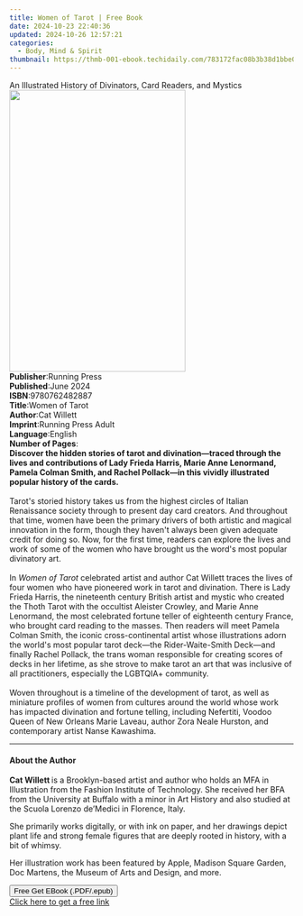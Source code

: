 ```yaml
---
title: Women of Tarot | Free Book
date: 2024-10-23 22:40:36
updated: 2024-10-26 12:57:21
categories:
  - Body, Mind & Spirit
thumbnail: https://thmb-001-ebook.techidaily.com/783172fac08b3b38d1bbe00828957da9e2499b25af9a3019722ec43a47b1f369.jpg
---
```

<main id="book-container">
  <div class="flex flex-col">
    <div class="book-brief flex-1 py-6 px-4 sm:p-6 md:py-10 md:px-8">
      <!-- brief-->
      <div class="book-brief-main">
        An Illustrated History of Divinators, Card Readers, and Mystics
      </div>
    </div>
    <div
      class="book-meta-info flex-1 grid gap-4 col-start-1 col-end-3 row-start-1 sm:mb-6 sm:grid-cols-4 lg:gap-6 lg:col-start-2 lg:row-end-6 lg:row-span-6 lg:mb-0"
    >
      <div
        class="book-meta-info-left place-content-center mt-4 p-4 text-sm leading-6 col-start-2 col-span-2 dark:text-slate-400"
      >
        <img
          class="w-full h-500 object-cover rounded-lg sm:h-255 sm:col-span-2 lg:col-span-full"
          src="https://img-001-ebook.techidaily.com/2b57d05c7a306adec71e660f41ead7f664290e1fe927e592e3b16956c40ecdf1.jpg"
          alt=""
          width="312"
          height="500"
        />
      </div>
      <div
        class="book-meta-info-right mt-2 col-start-1 row-start-2 col-span-3 self-center"
      >
        <!-- meta data  -->
        <div class="flex flex-col px-4 md:px-8">
          <div class="flex-1">
            <strong>Publisher</strong>:<span class="px-2">Running Press</span>
          </div>
          <div class="flex-1">
            <strong>Published</strong>:<span class="px-2">June 2024</span>
          </div>
          <div class="flex-1">
            <strong>ISBN</strong>:<span class="px-2">9780762482887</span>
          </div>
          <div class="flex-1">
            <strong>Title</strong>:<span class="px-2">Women of Tarot</span>
          </div>
          <div class="flex-1">
            <strong>Author</strong>:<span class="px-2">Cat Willett</span>
          </div>
          <div class="flex-1">
            <strong>Imprint</strong>:<span class="px-2"
              >Running Press Adult</span
            >
          </div>
          <div class="flex-1">
            <strong>Language</strong>:<span class="px-2">English</span>
          </div>
          <div class="flex-1">
            <strong>Number of Pages</strong>:<span class="px-2"></span>
          </div>
        </div>
      </div>
    </div>
    <div class="book-description flex-1 py-6 px-4 sm:p-6 md:py-10 md:px-8">
      <div class="book-description-main">
        <div accordion-content="" id="description">
          <b
            >Discover the hidden stories of tarot and divination—traced through
            the lives and contributions of Lady Frieda Harris, Marie Anne
            Lenormand, Pamela Colman Smith, and Rachel Pollack—in this vividly
            illustrated popular history of the cards.&nbsp;</b
          ><br /><br />
          Tarot's storied history takes us from the highest circles of Italian
          Renaissance society through to present day card creators. And
          throughout that time, women have been the primary drivers of both
          artistic and magical innovation in the form, though they haven't
          always been given adequate credit for doing so. Now, for the first
          time, readers can explore the lives and work of some of the women who
          have brought us the word's most popular divinatory art.&nbsp;<br /><br />
          In&nbsp;<i>Women of Tarot</i>&nbsp;celebrated artist and author Cat
          Willett traces the lives of four women who have pioneered work in
          tarot and divination. There is Lady Frieda Harris, the nineteenth
          century British artist and mystic who created the Thoth Tarot with the
          occultist Aleister Crowley, and Marie Anne Lenormand, the most
          celebrated fortune teller of eighteenth century France, who brought
          card reading to the masses. Then readers will meet Pamela Colman
          Smith, the iconic cross-continental artist whose illustrations adorn
          the world's most popular tarot deck—the Rider-Waite-Smith Deck—and
          finally Rachel Pollack, the trans woman responsible for creating
          scores of decks in her lifetime, as she strove to make tarot an art
          that was inclusive of all practitioners, especially the LGBTQIA+
          community.&nbsp;<br /><br />
          Woven throughout is a timeline of the development of tarot, as well as
          miniature profiles of women from cultures around the world whose work
          has impacted divination and fortune telling, including Nefertiti,
          Voodoo Queen of New Orleans Marie Laveau, author Zora Neale Hurston,
          and contemporary artist Nanse Kawashima.&nbsp;
        </div>
        <div class="accordion-fader"></div>
      </div>
    </div>
    <div class="book-excerpts flex-1 py-6 px-4 sm:p-6 md:py-10 md:px-8">
      <!-- excerpts-->
      <div class="book-excerpts-main">
        <hr />
        <h4 class="placeholder placeholder-heading">
          <span>About the Author</span>
        </h4>
        <p></p>
        <p>
          <b>Cat Willett </b>is a Brooklyn-based artist and author who holds an
          MFA in Illustration from the Fashion Institute of Technology. She
          received her BFA from the University at Buffalo with a minor in Art
          History and also studied at the Scuola Lorenzo de’Medici in Florence,
          Italy.
        </p>
        <p>
          She primarily works digitally, or with ink on paper, and her drawings
          depict plant life and strong female figures that are deeply rooted in
          history, with a bit of whimsy.
        </p>
        <p>
          Her illustration work has been featured by Apple, Madison Square
          Garden, Doc Martens, the Museum of Arts and Design, and more.
        </p>
        <p></p>
      </div>
    </div>
    <div
      class="book-about-author flex-1 py-6 px-4 sm:p-6 md:py-10 md:px-8"
    ></div>
    <div class="book-free-get flex-1 py-6 px-4 sm:p-6 md:py-10 md:px-8">
      <button
        id="btn-free-get"
        class="bg-blue-500 hover:bg-blue-700 text-white font-bold py-2 px-4 rounded"
      >
        Free Get EBook (.PDF/.epub)
      </button>
      <div id="countdown-display" class="px-2 text-lg mt-2"></div>
      <a
        id="free-link"
        class="hidden bg-blue-500 hover:bg-blue-700 text-white font-bold py-2 px-4 rounded"
        href="https://www.ebooks.com/en-us/book/211107664/women-of-tarot/cat-willett/"
        target="_blank"
        >Click here to get a free link</a
      >
    </div>
    <script>
      let countdownTime = 0;
      let countdownInterval = null;
      document
        .getElementById('btn-free-get')
        .addEventListener('click', startCountdown);
      function startCountdown() {
        countdownTime = new Date().getTime() + 60000 * 3;
        countdownInterval = setInterval(updateCountdown, 1000);
        document.getElementById('btn-free-get').disabled = true;
        document
          .getElementById('btn-free-get')
          .classList.add('bg-gray-500', 'cursor-not-allowed');
      }
      function updateCountdown() {
        let currentTime = new Date().getTime();
        let timeLeft = countdownTime - currentTime;
        let secondsLeft = Math.floor(timeLeft / 1000);
        document.getElementById('countdown-display').innerHTML =
          `Remaining time: ${secondsLeft} seconds.`;
        if (secondsLeft <= 0) {
          clearInterval(countdownInterval);
          document.getElementById('btn-free-get').classList.add('hidden');
          document.getElementById('free-link').classList.remove('hidden');
          document.getElementById('countdown-display').innerHTML = '';
        }
      }
    </script>
  </div>
</main>

